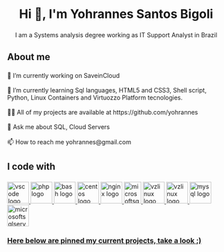 <h1 align="center">Hi 👋, I'm Yohrannes Santos Bigoli</h1>

###

<p align="center">I am a Systems analysis degree working as IT Support Analyst in Brazil</p>

###

<h2 align="left">About me</h2>

###

<p align="left">🔭 I’m currently working on SaveinCloud<br><br>🌱 I’m currently learning Sql languages, HTML5 and CSS3, Shell script, Python, Linux Containers and Virtuozzo Platform tecnologies.<br><br>👨‍💻 All of my projects are available at https://github.com/yohrannes<br><br>💬 Ask me about SQL, Cloud Servers<br><br>📫 How to reach me yohrannes@gmail.com</p>

###

<h2 align="left">I code with</h2>

###

<div align="left">
  <a href="https://code.visualstudio.com/" target="_blank" rel="external" ><img src="https://cdn.jsdelivr.net/gh/devicons/devicon/icons/vscode/vscode-original.svg" height="50" width="50" alt="vscode logo"/>
  <a href="https://www.php.net/" target="_blank" rel="external" ><img src="https://logospng.org/download/php/logo-php-1024.png" height="50" width="50" alt="php logo"/>
  <a href="https://www.linux.com/" target="_blank" rel="external" ><img src="https://cdn.jsdelivr.net/gh/devicons/devicon/icons/bash/bash-original.svg" height="50" width="50" alt="bash logo"/>
  <a href="https://www.centos.org/" target="_blank" rel="external" ><img src="https://cdn.jsdelivr.net/gh/devicons/devicon/icons/centos/centos-original.svg" height="50" width="50" alt="centos logo"/>
  <a href="https://www.nginx.com/" target="_blank" rel="external" ><img src="https://cdn.jsdelivr.net/gh/devicons/devicon/icons/nginx/nginx-original.svg" height="50" width="50" alt="nginx logo"/>
  <a href="https://www.apache.org/" target="_blank" rel="external" ><img src="https://www.apache.org/foundation/press/kit/feather.png" height="50" width="40" alt="microsoftsqlserver logo"/>
  <a href="https://vzlinux.org/" target="_blank" rel="external" ><img src="https://d7umqicpi7263.cloudfront.net/img/product/701f527f-dc1d-4462-8126-a4aa1e1c2d88.png" height="50" width="50" alt="vzlinux logo"/>
  <a href="https://openvz.org/" target="_blank" rel="external" ><img src="https://openvz.org/img/logo.png" height="50" width="50" alt="vzlinux logo"/>
  <a href="https://www.mysql.com/" target="_blank" rel="external" ><img src="https://cdn.jsdelivr.net/gh/devicons/devicon/icons/mysql/mysql-original.svg" height="50" width="50" alt="mysql logo"/></a>
  <a href="https://user-images.githubusercontent.com/4249331/52232852-e2c4f780-28bd-11e9-835d-1e3cf3e43888.png" target="_blank" rel="external" ><img src="https://cdn.jsdelivr.net/gh/devicons/devicon/icons/microsoftsqlserver/microsoftsqlserver-plain.svg" height="50" width="50" alt="microsoftsqlserver logo"/>
</div>
    
### Here below are pinned my current projects, take a look ;)
